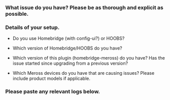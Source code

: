 <!-- PLEASE READ BEFORE POSTING A NEW ISSUE
 → If you are giving feedback or requesting a new feature then feel free to ignore this template.
 → If you are experiencing an issue with the plugin then please use this template as well as you can.
 → Things that may seem unimportant to you are often helpful in finding the cause of the issue.
-->

### What issue do you have? Please be as thorough and explicit as possible.



### Details of your setup.
* Do you use Homebridge (with config-ui?) or HOOBS? 



* Which version of Homebridge/HOOBS do you have?



* Which version of this plugin (homebridge-meross) do you have? Has the issue started since upgrading from a previous version?



* Which Meross devices do you have that are causing issues? Please include product models if applicable.



### Please paste any relevant logs below.
<!-- ABOUT LOGS
 → More thorough logging can be seen by enabling 'Debug Logging' in
   ...the plugin settings.
 → If you are posting an error then it is helpful for me to also see
   ...the previous few lines as this can show the cause of the error.
 → Please enter the logs between the two ``` lines below so that
   ...the logs are formatted in a way which is easier to read.
-->

```

```
